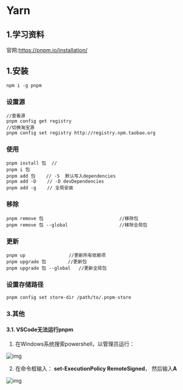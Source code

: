 

# Yarn

## 1.学习资料

官网:https://pnpm.io/installation/

## 1.安装

```
npm i -g pnpm
```

### 设置源

```
//查看源
pnpm config get registry 
//切换淘宝源
pnpm config set registry http://registry.npm.taobao.org 
```



### 使用

```
pnpm install 包  // 
pnpm i 包
pnpm add 包    // -S  默认写入dependencies
pnpm add -D    // -D devDependencies
pnpm add -g    // 全局安装
```

### 移除

```
pnpm remove 包                            //移除包
pnpm remove 包 --global                   //移除全局包
```

### 更新

```
pnpm up                //更新所有依赖项
pnpm upgrade 包        //更新包
pnpm upgrade 包 --global   //更新全局包
```

### 设置存储路径

```
pnpm config set store-dir /path/to/.pnpm-store
```



### 3.其他

#### 3.1. VSCode无法运行pnpm

1. 在Windows系统搜索powershell，以管理员运行：

![img](https://pzy-images.oss-cn-hangzhou.aliyuncs.com/img/202204291050615.png)

 

2. 在命令框输入： **set-ExecutionPolicy RemoteSigned**， 然后输入**A**

 

![img](https://pzy-images.oss-cn-hangzhou.aliyuncs.com/img/202204291050356.png)